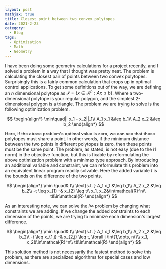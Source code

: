 ```yaml
---
layout: post
mathjax: true
title: Closest point between two convex polytopes 
date: 2021-2-23
category:
  - Blog
tags:
  - Optimization
  - Math
  - Geometry
---
```


I have been doing some geometry calculations for a project recently, and I solved a problem in a way that I thought was pretty neat. The problem is calculating the closest pair of points between two convex polytopes. Surprisingly this is a fairly common calculation that crops up in optimal control applications. To get some definitions out of the way, we are defining an $n$ dimensional polytope as $\mathcal{P} = \{x\in\mathcal{R}^n : Ax\leq b\}$. Where a two-dimensional polytope is your regular polygon, and the simplest 2-dimensional polygon is a triangle. The problem we are trying to solve is the following optimization problem.

$$
\begin{align*}
\min\quad|| x_1 - x_2||_1\\
  A_1 x_1 &\leq b_1\\
  A_2 x_2 &\leq b_2
\end{align*}
$$

Here, if the above problem's optimal value is zero, we can see that these polytopes must share a point. In other words, if the minimum distance between the two points in different polytopes is zero, then these points must be the same point. The problem, as stated, is not easy (due to the $l1$ norm) in the objective function, but this is fixable by reformulating the above optimization problem with a minimax type approach. By introducing an additional variable and constraint, we can reformulate this problem into an equivalent linear program readily solvable. Here the added variable $t$ is the bounds on the difference of the two points.

$$
\begin{align*}
\min \quad& t\\
  \text{s.t. }  A_1 x_1 &\leq b_1\\
  A_2 x_2 &\leq b_2\\
  -t \leq x_{1} -& x_{2} \leq t\\
  x_1, x_2&\in\mathcal{R}^n\\
  t&\in\mathcal{R}
\end{align*}
$$

As an interesting note, we can solve the $l\infty$ problem by changing what constraints we are adding. If we change the added constraints to each dimension of the points, we are trying to minimize each dimension's largest difference.

$$
\begin{align*}
\min \quad& t\\
  \text{s.t. }  A_1 x_1 &\leq b_1\\
  A_2 x_2 &\leq b_2\\
  -t \leq x_{1,j} -& x_{2,j} \leq t, \forall j \in\{1,\dots, n\}\\
  x_1, x_2&\in\mathcal{R}^n\\
  t&\in\mathcal{R}
\end{align*}
$$

This solution method is not necessarily the fastest method to solve this problem, as there are specialized algorithms for special cases and low dimensions.  

